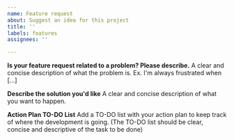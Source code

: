 ```yaml
---
name: Feature request
about: Suggest an idea for this project
title: ''
labels: features
assignees: ''

---
```


**Is your feature request related to a problem? Please describe.**
A clear and concise description of what the problem is. Ex. I'm always frustrated when [...]

**Describe the solution you'd like**
A clear and concise description of what you want to happen.

**Action Plan TO-DO List**
Add a TO-DO list with your action plan to keep track of where the development is going. (The TO-DO list should be clear, concise and descriptive of the task to be done)
